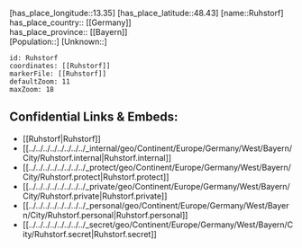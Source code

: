 ﻿---
location: [48.43,13.35] 
mapzoom: [7,12] 
mapmarker: city 
type: City
tags:
- geo/City


SpocWebEntityId: 33826
isDeleted: false
confidential: public

---
[has_place_longitude::13.35] 
[has_place_latitude::48.43] 
[name::Ruhstorf] 
has_place_country:: [[Germany]]  
has_place_province:: [[Bayern]]  
[Population::] 
[Unknown::] 


```leaflet
id: Ruhstorf
coordinates: [[Ruhstorf]] 
markerFile: [[Ruhstorf]] 
defaultZoom: 11 
maxZoom: 18
```


## Confidential Links & Embeds: 
- [[Ruhstorf|Ruhstorf]]  
- [[../../../../../../../../_internal/geo/Continent/Europe/Germany/West/Bayern/City/Ruhstorf.internal|Ruhstorf.internal]] 
- [[../../../../../../../../_protect/geo/Continent/Europe/Germany/West/Bayern/City/Ruhstorf.protect|Ruhstorf.protect]] 
- [[../../../../../../../../_private/geo/Continent/Europe/Germany/West/Bayern/City/Ruhstorf.private|Ruhstorf.private]] 
- [[../../../../../../../../_personal/geo/Continent/Europe/Germany/West/Bayern/City/Ruhstorf.personal|Ruhstorf.personal]] 
- [[../../../../../../../../_secret/geo/Continent/Europe/Germany/West/Bayern/City/Ruhstorf.secret|Ruhstorf.secret]] 
